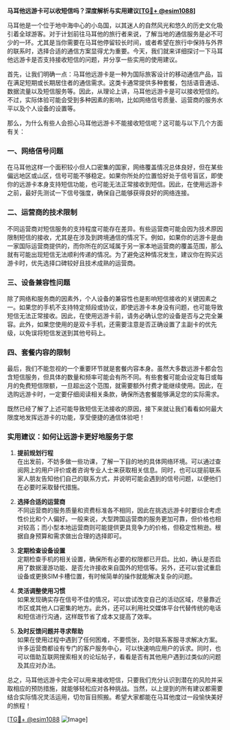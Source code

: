 **马耳他远游卡可以收短信吗？深度解析与实用建议[[TG💪+ @esim1088](https://t.me/s/esim1088)]**

马耳他是一个位于地中海中心的小岛国，以其迷人的自然风光和悠久的历史文化吸引着全球游客。对于计划前往马耳他的旅行者来说，了解当地的通信服务是必不可少的一环。尤其是当你需要在马耳他停留较长时间，或者希望在旅行中保持与外界的联系时，选择合适的通信方案显得尤为重要。今天，我们就来详细探讨一下马耳他远游卡是否支持接收短信的问题，并分享一些实用的使用建议。

首先，让我们明确一点：马耳他远游卡是一种为国际旅客设计的移动通信产品，旨在满足短期或长期居住者的通信需求。这类卡通常提供多种套餐，包括语音通话、数据流量以及短信服务等。因此，从理论上讲，马耳他远游卡是可以接收短信的。不过，实际体验可能会受到多种因素的影响，比如网络信号质量、运营商的服务水平以及个人设备的设置等。

那么，为什么有些人会担心马耳他远游卡不能接收短信呢？这可能与以下几个方面有关：

### 一、网络信号问题

在马耳他这样一个面积较小但人口密集的国家，网络覆盖情况总体良好，但在某些偏远地区或山区，信号可能不够稳定。如果你所处的位置恰好处于信号盲区，即使你的远游卡本身支持短信功能，也可能无法正常接收到短信。因此，在使用远游卡之前，最好先测试一下信号强度，确保自己能够获得良好的网络连接。

### 二、运营商的技术限制

不同运营商对短信服务的支持程度可能存在差异。有些运营商可能会因为技术原因限制短信的接收，尤其是在涉及到跨境通信的情况下。例如，如果你的远游卡是由一家国际运营商提供的，而你所在的区域属于另一家本地运营商的覆盖范围，那么就有可能出现短信无法顺利传递的情况。为了避免这种情况发生，建议你在购买远游卡时，优先选择口碑较好且技术成熟的运营商。

### 三、设备兼容性问题

除了网络和服务商的因素外，个人设备的兼容性也是影响短信接收的关键因素之一。如果您的手机不支持特定频段或协议，即使远游卡本身没有问题，也可能导致短信无法正常接收。因此，在使用远游卡前，请务必确认您的设备是否与之完全兼容。此外，如果您使用的是双卡手机，还需要注意是否正确设置了主副卡的优先级，以免误将短信发送到其他号码上。

### 四、套餐内容的限制

最后，我们不能忽视的一个重要环节就是套餐内容本身。虽然大多数远游卡都会包含短信服务，但具体的数量和频率可能会有所不同。有些套餐可能会设定每日或每月的免费短信限额，一旦超出这个范围，就需要额外付费才能继续使用。因此，在选购远游卡时，一定要仔细阅读相关条款，确保所选套餐能够满足您的实际需求。

既然已经了解了上述可能导致短信无法接收的原因，接下来就让我们看看如何最大限度地发挥远游卡的功能，享受便捷的通信体验吧！

### 实用建议：如何让远游卡更好地服务于您

1. **提前规划行程**  
   在出发前，不妨多做一些功课，了解一下目的地的具体网络环境。可以通过查阅网上的用户评价或者咨询专业人士来获取相关信息。同时，也可以提前联系家人朋友告知他们自己的联系方式，并说明可能会遇到的信号问题，以便他们在必要时采取替代措施。

2. **选择合适的运营商**  
   不同运营商的服务质量和资费标准各不相同，因此在挑选远游卡时要综合考虑性价比和个人偏好。一般来说，大型跨国运营商的服务更加可靠，但价格也相对较高；而小型本地运营商则可能提供更具竞争力的价格，但稳定性稍逊。根据自身预算和需求做出合理的选择即可。

3. **定期检查设备设置**  
   定期检查手机的相关设置，确保所有必要的权限都已开启。比如，确认是否启用了数据漫游功能、是否允许接收来自国外的短信等。另外，还可以尝试重启设备或更换SIM卡槽位置，有时候简单的操作就能解决复杂的问题。

4. **灵活调整使用习惯**  
   如果发现确实存在信号不佳的情况，可以尝试改变自己的活动区域，尽量靠近市区或其他人口密集的地方。此外，还可以利用社交媒体平台代替传统的电话和短信进行沟通，这样既节省了成本又提高了效率。

5. **及时反馈问题并寻求帮助**  
   如果在使用过程中遇到了任何困难，不要慌张，及时联系客服寻求解决方案。许多运营商都设有专门的客户服务中心，可以快速响应用户的诉求。同时，也可以借助互联网搜索相关的论坛帖子，看看是否有其他用户遇到过类似的问题及其应对办法。

总之，马耳他远游卡完全可以用来接收短信，只要我们充分认识到潜在的风险并采取相应的预防措施，就能够轻松应对各种挑战。当然，以上提到的所有建议都需要结合实际情况灵活运用，切勿盲目照搬。希望大家都能在马耳他度过一段愉快美好的旅程！

[[TG💪+ @esim1088](https://t.me/s/esim1088) ![Image](https://i.postimg.cc/4NQfJmqS/Snipaste-2025-05-13-00-14-12.png)]
